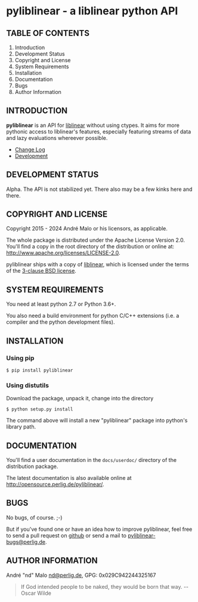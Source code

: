# pyliblinear - a liblinear python API

TABLE OF CONTENTS
-----------------

1. Introduction
1. Development Status
1. Copyright and License
1. System Requirements
1. Installation
1. Documentation
1. Bugs
1. Author Information


## INTRODUCTION

**pyliblinear** is an API for
[liblinear](http://www.csie.ntu.edu.tw/~cjlin/liblinear/) without using ctypes.
It aims for more pythonic access to liblinear's features, especially featuring
streams of data and lazy evaluations whereever possible.

* [Change Log](docs/CHANGES)
* [Development](docs/DEVELOPMENT.md)


DEVELOPMENT STATUS
------------------

Alpha.
The API is not stabilized yet. There also may be a few kinks here and there.


## COPYRIGHT AND LICENSE

Copyright 2015 - 2024
André Malo or his licensors, as applicable.

The whole package is distributed under the Apache License Version 2.0.
You'll find a copy in the root directory of the distribution or online
at: <http://www.apache.org/licenses/LICENSE-2.0>.

pyliblinear ships with a copy of
[liblinear](http://www.csie.ntu.edu.tw/~cjlin/liblinear/), which is licensed
under the terms of the [3-clause BSD
license](http://opensource.org/licenses/BSD-3-Clause).


## SYSTEM REQUIREMENTS

You need at least python 2.7 or Python 3.6+.

You also need a build environment for python C/C++ extensions (i.e. a compiler
and the python development files).


## INSTALLATION

### Using pip

```
$ pip install pyliblinear
```


### Using distutils

Download the package, unpack it, change into the directory

```
$ python setup.py install
```

The command above will install a new "pyliblinear" package into python's
library path.


## DOCUMENTATION

You'll find a user documentation in the `docs/userdoc/` directory of the
distribution package.

The latest documentation is also available online at
<http://opensource.perlig.de/pyliblinear/>.


## BUGS

No bugs, of course. ;-)

But if you've found one or have an idea how to improve pyliblinear, feel free to
send a pull request on [github](https://github.com/ndparker/pyliblinear) or
send a mail to <pyliblinear-bugs@perlig.de>.


## AUTHOR INFORMATION

André "nd" Malo <nd@perlig.de>, GPG: 0x029C942244325167


>  If God intended people to be naked, they would be born that way.
>                                                   -- Oscar Wilde
